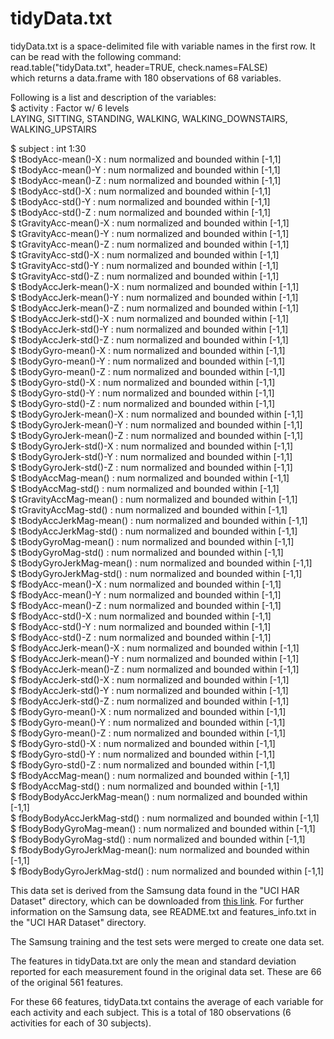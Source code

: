 # tidyData.txt
tidyData.txt is a space-delimited file with variable names in the first row.  It can be read with the following command:  
read.table("tidyData.txt", header=TRUE, check.names=FALSE)  
which returns a data.frame with 180 observations of 68 variables.

Following is a list and description of the variables:  
 $ activity                   : Factor w/ 6 levels  
   LAYING, SITTING, STANDING, WALKING, WALKING_DOWNSTAIRS, WALKING_UPSTAIRS
  
 $ subject                    : int 1:30  
 $ tBodyAcc-mean()-X          : num normalized and bounded within [-1,1]  
 $ tBodyAcc-mean()-Y          : num normalized and bounded within [-1,1]  
 $ tBodyAcc-mean()-Z          : num normalized and bounded within [-1,1]  
 $ tBodyAcc-std()-X           : num normalized and bounded within [-1,1]  
 $ tBodyAcc-std()-Y           : num normalized and bounded within [-1,1]  
 $ tBodyAcc-std()-Z           : num normalized and bounded within [-1,1]  
 $ tGravityAcc-mean()-X       : num normalized and bounded within [-1,1]  
 $ tGravityAcc-mean()-Y       : num normalized and bounded within [-1,1]  
 $ tGravityAcc-mean()-Z       : num normalized and bounded within [-1,1]  
 $ tGravityAcc-std()-X        : num normalized and bounded within [-1,1]  
 $ tGravityAcc-std()-Y        : num normalized and bounded within [-1,1]  
 $ tGravityAcc-std()-Z        : num normalized and bounded within [-1,1]  
 $ tBodyAccJerk-mean()-X      : num normalized and bounded within [-1,1]  
 $ tBodyAccJerk-mean()-Y      : num normalized and bounded within [-1,1]  
 $ tBodyAccJerk-mean()-Z      : num normalized and bounded within [-1,1]  
 $ tBodyAccJerk-std()-X       : num normalized and bounded within [-1,1]  
 $ tBodyAccJerk-std()-Y       : num normalized and bounded within [-1,1]  
 $ tBodyAccJerk-std()-Z       : num normalized and bounded within [-1,1]  
 $ tBodyGyro-mean()-X         : num normalized and bounded within [-1,1]  
 $ tBodyGyro-mean()-Y         : num normalized and bounded within [-1,1]  
 $ tBodyGyro-mean()-Z         : num normalized and bounded within [-1,1]  
 $ tBodyGyro-std()-X          : num normalized and bounded within [-1,1]  
 $ tBodyGyro-std()-Y          : num normalized and bounded within [-1,1]  
 $ tBodyGyro-std()-Z          : num normalized and bounded within [-1,1]  
 $ tBodyGyroJerk-mean()-X     : num normalized and bounded within [-1,1]  
 $ tBodyGyroJerk-mean()-Y     : num normalized and bounded within [-1,1]  
 $ tBodyGyroJerk-mean()-Z     : num normalized and bounded within [-1,1]  
 $ tBodyGyroJerk-std()-X      : num normalized and bounded within [-1,1]  
 $ tBodyGyroJerk-std()-Y      : num normalized and bounded within [-1,1]  
 $ tBodyGyroJerk-std()-Z      : num normalized and bounded within [-1,1]  
 $ tBodyAccMag-mean()         : num normalized and bounded within [-1,1]  
 $ tBodyAccMag-std()          : num normalized and bounded within [-1,1]  
 $ tGravityAccMag-mean()      : num normalized and bounded within [-1,1]  
 $ tGravityAccMag-std()       : num normalized and bounded within [-1,1]  
 $ tBodyAccJerkMag-mean()     : num normalized and bounded within [-1,1]  
 $ tBodyAccJerkMag-std()      : num normalized and bounded within [-1,1]  
 $ tBodyGyroMag-mean()        : num normalized and bounded within [-1,1]  
 $ tBodyGyroMag-std()         : num normalized and bounded within [-1,1]  
 $ tBodyGyroJerkMag-mean()    : num normalized and bounded within [-1,1]  
 $ tBodyGyroJerkMag-std()     : num normalized and bounded within [-1,1]  
 $ fBodyAcc-mean()-X          : num normalized and bounded within [-1,1]  
 $ fBodyAcc-mean()-Y          : num normalized and bounded within [-1,1]  
 $ fBodyAcc-mean()-Z          : num normalized and bounded within [-1,1]  
 $ fBodyAcc-std()-X           : num normalized and bounded within [-1,1]  
 $ fBodyAcc-std()-Y           : num normalized and bounded within [-1,1]  
 $ fBodyAcc-std()-Z           : num normalized and bounded within [-1,1]  
 $ fBodyAccJerk-mean()-X      : num normalized and bounded within [-1,1]  
 $ fBodyAccJerk-mean()-Y      : num normalized and bounded within [-1,1]  
 $ fBodyAccJerk-mean()-Z      : num normalized and bounded within [-1,1]  
 $ fBodyAccJerk-std()-X       : num normalized and bounded within [-1,1]  
 $ fBodyAccJerk-std()-Y       : num normalized and bounded within [-1,1]  
 $ fBodyAccJerk-std()-Z       : num normalized and bounded within [-1,1]  
 $ fBodyGyro-mean()-X         : num normalized and bounded within [-1,1]  
 $ fBodyGyro-mean()-Y         : num normalized and bounded within [-1,1]  
 $ fBodyGyro-mean()-Z         : num normalized and bounded within [-1,1]  
 $ fBodyGyro-std()-X          : num normalized and bounded within [-1,1]  
 $ fBodyGyro-std()-Y          : num normalized and bounded within [-1,1]  
 $ fBodyGyro-std()-Z          : num normalized and bounded within [-1,1]  
 $ fBodyAccMag-mean()         : num normalized and bounded within [-1,1]  
 $ fBodyAccMag-std()          : num normalized and bounded within [-1,1]  
 $ fBodyBodyAccJerkMag-mean() : num normalized and bounded within [-1,1]  
 $ fBodyBodyAccJerkMag-std()  : num normalized and bounded within [-1,1]  
 $ fBodyBodyGyroMag-mean()    : num normalized and bounded within [-1,1]  
 $ fBodyBodyGyroMag-std()     : num normalized and bounded within [-1,1]  
 $ fBodyBodyGyroJerkMag-mean(): num normalized and bounded within [-1,1]  
 $ fBodyBodyGyroJerkMag-std() : num normalized and bounded within [-1,1]  

This data set is derived from the Samsung data found in the "UCI HAR Dataset" directory, which can be downloaded from [this link](https://d396qusza40orc.cloudfront.net/getdata%2Fprojectfiles%2FUCI%20HAR%20Dataset.zip).  For further information on the Samsung data, see README.txt and features_info.txt in the "UCI HAR Dataset" directory.

The Samsung training and the test sets were merged to create one data set.

The features in tidyData.txt are only the mean and standard deviation reported for each measurement found in the original data set. These are 66 of the original 561 features.

For these 66 features, tidyData.txt contains the average of each variable for each activity and each subject.  This is a total of 180 observations (6 activities for each of 30 subjects).
